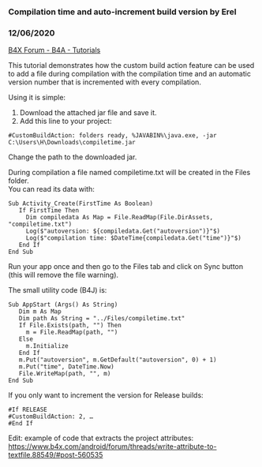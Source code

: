 ### Compilation time and auto-increment build version by Erel
### 12/06/2020
[B4X Forum - B4A - Tutorials](https://www.b4x.com/android/forum/threads/64183/)

This tutorial demonstrates how the custom build action feature can be used to add a file during compilation with the compilation time and an automatic version number that is incremented with every compilation.  
  
Using it is simple:  
  
1. Download the attached jar file and save it.  
2. Add this line to your project:  

```B4X
#CustomBuildAction: folders ready, %JAVABIN%\java.exe, -jar C:\Users\H\Downloads\compiletime.jar
```

  
Change the path to the downloaded jar.  
  
During compilation a file named compiletime.txt will be created in the Files folder.  
You can read its data with:  

```B4X
Sub Activity_Create(FirstTime As Boolean)  
   If FirstTime Then  
     Dim compiledata As Map = File.ReadMap(File.DirAssets, "compiletime.txt")  
     Log($"autoversion: ${compiledata.Get("autoversion")}"$)  
     Log($"compilation time: $DateTime{compiledata.Get("time")}"$)  
   End If  
End Sub
```

  
  
Run your app once and then go to the Files tab and click on Sync button (this will remove the file warning).  
  
The small utility code (B4J) is:  

```B4X
Sub AppStart (Args() As String)  
   Dim m As Map  
   Dim path As String = "../Files/compiletime.txt"  
   If File.Exists(path, "") Then  
     m = File.ReadMap(path, "")  
   Else  
     m.Initialize  
   End If  
   m.Put("autoversion", m.GetDefault("autoversion", 0) + 1)  
   m.Put("time", DateTime.Now)  
   File.WriteMap(path, "", m)  
End Sub
```

  
  
If you only want to increment the version for Release builds:  

```B4X
#If RELEASE  
#CustomBuildAction: 2, …  
#End If
```

  
  
Edit: example of code that extracts the project attributes: <https://www.b4x.com/android/forum/threads/write-attribute-to-textfile.88549/#post-560535>